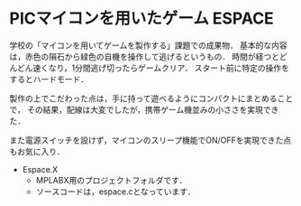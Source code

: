# PICマイコンを用いたゲーム **ESPACE**

学校の「マイコンを用いてゲームを製作する」課題での成果物．
基本的な内容は，赤色の隕石から緑色の自機を操作して逃げるというもの．
時間が経つとどんどん速くなり，1分間逃げ切ったらゲームクリア．
スタート前に特定の操作をするとハードモード．

製作の上でこだわった点は，手に持って遊べるようにコンパクトにまとめることで，
その結果，配線は大変でしたが，携帯ゲーム機並みの小ささを実現できた．

また電源スイッチを設けず，マイコンのスリープ機能でON/OFFを実現できた点もお気に入り．

* Espace.X
    * MPLABX用のプロジェクトフォルダです．
    * ソースコードは，espace.cとなっています．